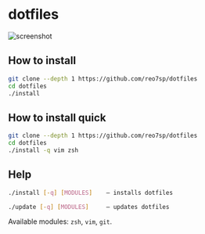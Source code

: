# dotfiles

![screenshot](https://i.imgur.com/AwJoXBy.png)

## How to install

```sh
git clone --depth 1 https://github.com/reo7sp/dotfiles
cd dotfiles
./install
```

## How to install quick

```sh
git clone --depth 1 https://github.com/reo7sp/dotfiles
cd dotfiles
./install -q vim zsh
```


## Help

```sh
./install [-q] [MODULES]    — installs dotfiles
```

```sh
./update [-q] [MODULES]     — updates dotfiles
```

Available modules: `zsh`, `vim`, `git`.
